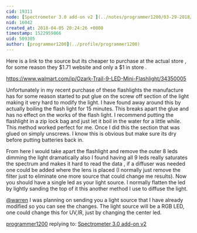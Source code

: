 ```yaml
---
cid: 19311
node: [Spectrometer 3.0 add-on v2 ](../notes/programmer1200/03-29-2018/spectrometer-3-0-add-on-v2)
nid: 16042
created_at: 2018-04-05 20:24:26 +0000
timestamp: 1522959866
uid: 509305
author: [programmer1200](../profile/programmer1200)
---
```


Here is a link to the source but its cheaper to purchase at the actual store , for some reason they $1.71 website and only a $1 in store . 

https://www.walmart.com/ip/Ozark-Trail-9-LED-Mini-Flashlight/34350005

Unfortunately in my recent purchase of these flashlights the manufacture has for some reason started to put glue on the screw off section of the light making it very hard to modify the light. I have found away around this by actually boiling the flash light for 15 minutes. This breaks apart the glue and has no effect on the works of the flash light. I recommend putting the flashlight in a zip lock bag and just let it boil in the water for a little while. This method worked perfect for me. Once I did this the section that was glued on simply unscrews. I know this is obvious but make sure its dry before putting batteries back in.

From here I would take apart the flashlight and remove the outer 8 leds dimming the light dramatically also I found having all 9 leds really saturates the spectrum and makes it hard to read the data , if a diffuser was needed one could be added where the lens is placed (I normally just remove the filter just to eliminate one more source that could change me results). Now you should have a single led as your light source. I normally flatten the led by lightly sanding the top of it this another method I use to diffuse the light.

[@warren](/profile/warren) I was planning on sending you a light source that I have already modified so you can see the changes. The light source will be a RGB LED, one could change this for UV,IR, just by changing the center led. 

[programmer1200](../profile/programmer1200) replying to: [Spectrometer 3.0 add-on v2 ](../notes/programmer1200/03-29-2018/spectrometer-3-0-add-on-v2)

